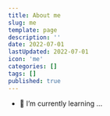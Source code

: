 ```yaml
---
title: About me
slug: me
template: page
description: ''
date: 2022-07-01
lastUpdated: 2022-07-01
icon: 'me'
categories: []
tags: []
published: true
---
```



- 🌱 I’m currently learning ...